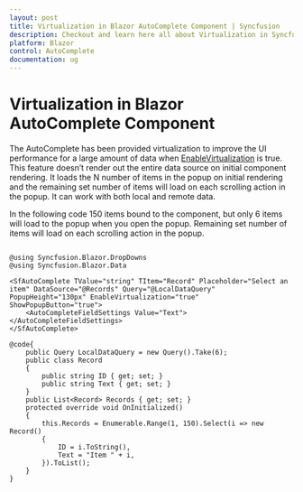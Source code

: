 ```yaml
---
layout: post
title: Virtualization in Blazor AutoComplete Component | Syncfusion
description: Checkout and learn here all about Virtualization in Syncfusion Blazor AutoComplete component and much more.
platform: Blazor
control: AutoComplete
documentation: ug
---
```


# Virtualization in Blazor AutoComplete Component

The AutoComplete has been provided virtualization to improve the UI performance for a large amount of data when [EnableVirtualization](https://help.syncfusion.com/cr/blazor/Syncfusion.Blazor.DropDowns.SfDropDownList-2.html#Syncfusion_Blazor_DropDowns_SfDropDownList_2_EnableVirtualization) is true. This feature doesn’t render out the entire data source on initial component rendering. It loads the N number of items in the popup on initial rendering and the remaining set number of items will load on each scrolling action in the popup. It can work with both local and remote data.

In the following code 150 items bound to the component, but only 6 items will load to the popup when you open the popup. Remaining set number of items will load on each scrolling action in the popup.

```cshtml

@using Syncfusion.Blazor.DropDowns
@using Syncfusion.Blazor.Data

<SfAutoComplete TValue="string" TItem="Record" Placeholder="Select an item" DataSource="@Records" Query="@LocalDataQuery" PopupHeight="130px" EnableVirtualization="true" ShowPopupButton="true">
    <AutoCompleteFieldSettings Value="Text"></AutoCompleteFieldSettings>
</SfAutoComplete>

@code{
    public Query LocalDataQuery = new Query().Take(6);
    public class Record
    {
        public string ID { get; set; }
        public string Text { get; set; }
    }
    public List<Record> Records { get; set; }
    protected override void OnInitialized()
    {
        this.Records = Enumerable.Range(1, 150).Select(i => new Record()
        {
            ID = i.ToString(),
            Text = "Item " + i,
        }).ToList();
    }
}
```